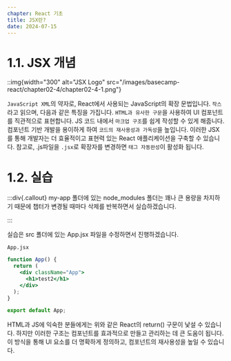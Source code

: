 ```yaml
---
chapter: React 기초
title: JSX란?
date: 2024-07-15
---
```


# 1.1. JSX 개념

::img{width="300" alt="JSX Logo" src="/images/basecamp-react/chapter02-4/chapter02-4-1.png"}

`JavaScript XML`의 약자로, React에서 사용되는 JavaScript의 확장 문법입니다. `작스`라고 읽으며, 다음과 같은 특징을 가집니다. `HTML과 유사한 구문`을 사용하여 UI 컴포넌트를 직관적으로 표현합니다. JS 코드 내에서 `마크업 구조`를 쉽게 작성할 수 있게 해줍니다. 컴포넌트 기반 개발을 용이하게 하여 `코드의 재사용성과 가독성`을 높입니다. 이러한 JSX를 통해 개발자는 더 효율적이고 표현력 있는 React 애플리케이션을 구축할 수 있습니다. 참고로, .js파일을 `.jsx`로 확장자를 변경하면 `태그 자동완성`이 활성화 됩니다.

# 1.2. 실습

:::div{.callout}
my-app 폴더에 있는 node_modules 폴더는 꽤나 큰 용량을 차지하기 때문에 챕터가 변경될 때마다 삭제를 반복하면서 실습하겠습니다.

:::

실습은 src 폴더에 있는 App.jsx 파일을 수정하면서 진행하겠습니다.

`App.jsx`

```jsx
function App() {
  return (
    <div className="App">
      <h1>test2</h1>
    </div>
  );
}

export default App;
```

HTML과 JS에 익숙한 분들에게는 위와 같은 React의 return() 구문이 낯설 수 있습니다. 하지만 이러한 구조는 컴포넌트를 효과적으로 만들고 관리하는 데 큰 도움이 됩니다. 이 방식을 통해 UI 요소를 더 명확하게 정의하고, 컴포넌트의 재사용성을 높일 수 있습니다.